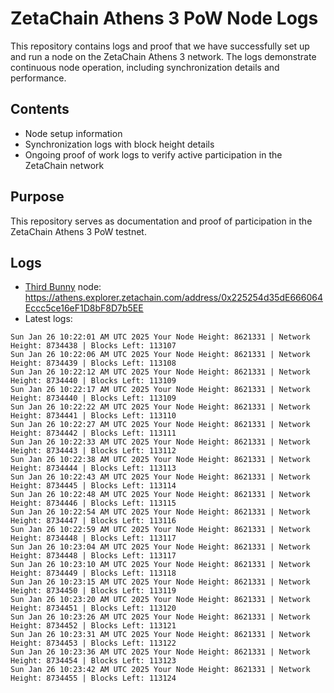 # ZetaChain Athens 3 PoW Node Logs
This repository contains logs and proof that we have successfully set up and run a node on the ZetaChain Athens 3 network. The logs demonstrate continuous node operation, including synchronization details and performance.

## Contents
- Node setup information
- Synchronization logs with block height details
- Ongoing proof of work logs to verify active participation in the ZetaChain network

## Purpose
This repository serves as documentation and proof of participation in the ZetaChain Athens 3 PoW testnet.

## Logs

- [Third Bunny](https://thirdbunny.xyz/) node: https://athens.explorer.zetachain.com/address/0x225254d35dE666064Eccc5ce16eF1D8bF8D7b5EE
- Latest logs:
```
Sun Jan 26 10:22:01 AM UTC 2025 Your Node Height: 8621331 | Network Height: 8734438 | Blocks Left: 113107
Sun Jan 26 10:22:06 AM UTC 2025 Your Node Height: 8621331 | Network Height: 8734439 | Blocks Left: 113108
Sun Jan 26 10:22:12 AM UTC 2025 Your Node Height: 8621331 | Network Height: 8734440 | Blocks Left: 113109
Sun Jan 26 10:22:17 AM UTC 2025 Your Node Height: 8621331 | Network Height: 8734440 | Blocks Left: 113109
Sun Jan 26 10:22:22 AM UTC 2025 Your Node Height: 8621331 | Network Height: 8734441 | Blocks Left: 113110
Sun Jan 26 10:22:27 AM UTC 2025 Your Node Height: 8621331 | Network Height: 8734442 | Blocks Left: 113111
Sun Jan 26 10:22:33 AM UTC 2025 Your Node Height: 8621331 | Network Height: 8734443 | Blocks Left: 113112
Sun Jan 26 10:22:38 AM UTC 2025 Your Node Height: 8621331 | Network Height: 8734444 | Blocks Left: 113113
Sun Jan 26 10:22:43 AM UTC 2025 Your Node Height: 8621331 | Network Height: 8734445 | Blocks Left: 113114
Sun Jan 26 10:22:48 AM UTC 2025 Your Node Height: 8621331 | Network Height: 8734446 | Blocks Left: 113115
Sun Jan 26 10:22:54 AM UTC 2025 Your Node Height: 8621331 | Network Height: 8734447 | Blocks Left: 113116
Sun Jan 26 10:22:59 AM UTC 2025 Your Node Height: 8621331 | Network Height: 8734448 | Blocks Left: 113117
Sun Jan 26 10:23:04 AM UTC 2025 Your Node Height: 8621331 | Network Height: 8734448 | Blocks Left: 113117
Sun Jan 26 10:23:10 AM UTC 2025 Your Node Height: 8621331 | Network Height: 8734449 | Blocks Left: 113118
Sun Jan 26 10:23:15 AM UTC 2025 Your Node Height: 8621331 | Network Height: 8734450 | Blocks Left: 113119
Sun Jan 26 10:23:20 AM UTC 2025 Your Node Height: 8621331 | Network Height: 8734451 | Blocks Left: 113120
Sun Jan 26 10:23:26 AM UTC 2025 Your Node Height: 8621331 | Network Height: 8734452 | Blocks Left: 113121
Sun Jan 26 10:23:31 AM UTC 2025 Your Node Height: 8621331 | Network Height: 8734453 | Blocks Left: 113122
Sun Jan 26 10:23:36 AM UTC 2025 Your Node Height: 8621331 | Network Height: 8734454 | Blocks Left: 113123
Sun Jan 26 10:23:42 AM UTC 2025 Your Node Height: 8621331 | Network Height: 8734455 | Blocks Left: 113124
```
